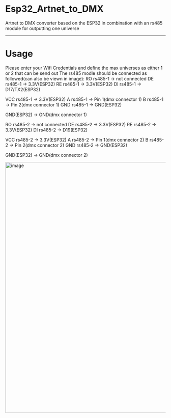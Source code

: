 # Esp32_Artnet_to_DMX
Artnet to DMX converter based on the ESP32 in combination with an rs485 module for outputting one universe

---

# Usage
Please enter your Wifi Credentials and define the max universes as either 1 or 2 that can be send out
The rs485 modle should be connected as followed(can also be viewn in image):
RO rs485-1 -> not connected
DE rs485-1 -> 3.3V(ESP32)
RE rs485-1 -> 3.3V(ESP32)
DI rs485-1 -> D17/TX2(ESP32)

VCC rs485-1 -> 3.3V(ESP32)
A rs485-1 -> Pin 1(dmx connector 1)
B rs485-1 -> Pin 2(dmx connector 1)
GND rs485-1 -> GND(ESP32)

GND(ESP32) -> GND(dmx connector 1)

RO rs485-2 -> not connected
DE rs485-2 -> 3.3V(ESP32)
RE rs485-2 -> 3.3V(ESP32)
DI rs485-2 -> D19(ESP32)

VCC rs485-2 -> 3.3V(ESP32)
A rs485-2 -> Pin 1(dmx connector 2)
B rs485-2 -> Pin 2(dmx connector 2)
GND rs485-2 -> GND(ESP32)

GND(ESP32) -> GND(dmx connector 2)

<img width="675" height="788" alt="image" src="https://github.com/user-attachments/assets/fee33d33-9264-421f-8fb0-0002d6981fb8" />

